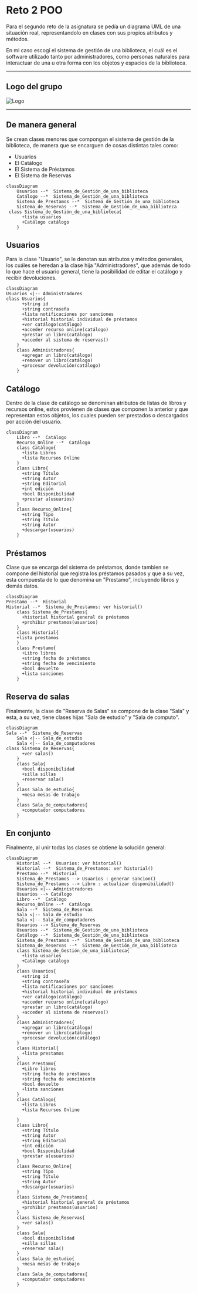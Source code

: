 # Reto 2 POO
Para el segundo reto de la asignatura se pedía un diagrama UML de una situación real, representandolo en clases con sus propios atributos y métodos.

En mi caso escogí el sistema de gestión de una biblioteca, el cuál es el software utilizado tanto por administradores, como personas naturales para interactuar de una u otra forma con los objetos y espacios de la biblioteca.
***
## Logo del grupo
![Logo](https://github.com/NotName-K/POO-R2/blob/main/Screenshot%202025-09-23%20110719.png?raw=true)

***
## De manera general

Se crean clases menores que compongan el sistema de gestión de la biblioteca, de manera que se encarguen de cosas distintas tales como:

- Usuarios
- El Catálogo
- El Sistema de Préstamos
- El Sistema de Reservas

```mermaid
classDiagram
    Usuarios --*  Sistema_de_Gestión_de_una_biblioteca
    Catálogo --*  Sistema_de_Gestión_de_una_biblioteca
    Sistema_de_Prestamos --*  Sistema_de_Gestión_de_una_biblioteca
    Sistema_de_Reservas --*  Sistema_de_Gestión_de_una_biblioteca
 class Sistema_de_Gestión_de_una_biblioteca{
      +lista usuarios
      +Catálogo catálogo
    }
```

## Usuarios
Para la clase "Usuario", se le denotan sus atributos y métodos generales, los cuáles se heredan a la clase hija "Administradores", que además de todo lo que hace el usuario general, tiene la posibilidad de editar el catálogo y recibir devoluciones.


```mermaid
classDiagram
Usuarios <|-- Administradores
class Usuarios{
      +string id
      +string contraseña
      +lista notificaciones por sanciones
      +historial historial individual de préstamos
      +ver catálogo(catálogo)
      +acceder recurso online(catálogo)
      +prestar un libro(catálogo)
      +acceder al sistema de reservas()
    }
    class Administradores{
      +agregar un libro(catálogo)
      +remover un libro(catálogo)
      +procesar devolución(catálogo)
    }
```

## Catálogo

Dentro de la clase de catálogo se denominan atributos de listas de libros y recursos online, estos provienen de clases que componen la anterior y que representan estos objetos, los cuales pueden ser prestados o descargados por acción del usuario.
```mermaid
classDiagram
    Libro --*  Catálogo
    Recurso_Online --*  Catálogo
    class Catálogo{
      +lista Libros
      +lista Recursos Online
    }
    class Libro{
      +string Título
      +string Autor
      +string Editorial
      +int edición
      +bool Disponibilidad
      +prestar a(usuarios)
    }
    class Recurso_Online{
      +string Tipo
      +string Título
      +string Autor
      +descargar(usuarios)
    }
```
## Préstamos

Clase que se encarga del sistema de préstamos, donde tambien se compone del historial que registra los préstamos pasados y que a su vez, esta compuesta de lo que denomina un "Prestamo", incluyendo libros y demás datos.
```mermaid
classDiagram
Prestamo --*  Historial
Historial --*  Sistema_de_Prestamos: ver historial()
    class Sistema_de_Prestamos{
      +historial historial general de préstamos
      +prohibir prestamos(usuarios)
    }
    class Historial{
    +lista prestamos
    }
    class Prestamo{
      +Libro libros
      +string fecha de préstamos
      +string fecha de vencimiento
      +bool devuelto
      +lista sanciones
    }
```

## Reserva de salas

Finalmente, la clase de "Reserva de Salas" se compone de la clase "Sala" y esta, a su vez, tiene clases hijas "Sala de estudio" y "Sala de computo".

```mermaid
classDiagram
Sala --*  Sistema_de_Reservas
    Sala <|-- Sala_de_estudio
    Sala <|-- Sala_de_computadores
class Sistema_de_Reservas{
      +ver salas()
    }
    class Sala{
      +bool disponibilidad
      +silla sillas
      +reservar sala()
    }
    class Sala_de_estudio{
      +mesa mesas de trabajo
    }
    class Sala_de_computadores{
      +computador computadores
    }
```

## En conjunto
Finalmente, al unir todas las clases se obtiene la solución general:
```mermaid
classDiagram
    Historial --*  Usuarios: ver historial()
    Historial --*  Sistema_de_Prestamos: ver historial()
    Prestamo --*  Historial
    Sistema_de_Prestamos --> Usuarios : generar sancion()
    Sistema_de_Prestamos --> Libro : actualizar disponibilidad()
    Usuarios <|-- Administradores
    Usuarios --> Catálogo
    Libro --*  Catálogo
    Recurso_Online --*  Catálogo
    Sala --*  Sistema_de_Reservas
    Sala <|-- Sala_de_estudio
    Sala <|-- Sala_de_computadores
    Usuarios --> Sistema_de_Reservas
    Usuarios --*  Sistema_de_Gestión_de_una_biblioteca
    Catálogo --*  Sistema_de_Gestión_de_una_biblioteca
    Sistema_de_Prestamos --*  Sistema_de_Gestión_de_una_biblioteca
    Sistema_de_Reservas --*  Sistema_de_Gestión_de_una_biblioteca
    class Sistema_de_Gestión_de_una_biblioteca{
      +lista usuarios
      +Catálogo catálogo
    }
    class Usuarios{
      +string id
      +string contraseña
      +lista notificaciones por sanciones
      +historial historial individual de préstamos
      +ver catálogo(catálogo)
      +acceder recurso online(catálogo)
      +prestar un libro(catálogo)
      +acceder al sistema de reservas()
    }
    class Administradores{
      +agregar un libro(catálogo)
      +remover un libro(catálogo)
      +procesar devolución(catálogo)
    }
    class Historial{
      +lista prestamos
    }
    class Prestamo{
      +Libro libros
      +string fecha de préstamos
      +string fecha de vencimiento
      +bool devuelto
      +lista sanciones
    }
    class Catálogo{
      +lista Libros
      +lista Recursos Online
    
    }
    class Libro{
      +string Título
      +string Autor
      +string Editorial
      +int edición
      +bool Disponibilidad
      +prestar a(usuarios)
    }
    class Recurso_Online{
      +string Tipo
      +string Título
      +string Autor
      +descargar(usuarios)
    }
    class Sistema_de_Prestamos{
      +historial historial general de préstamos
      +prohibir prestamos(usuarios)
    }
    class Sistema_de_Reservas{
      +ver salas()
    }
    class Sala{
      +bool disponibilidad
      +silla sillas
      +reservar sala()
    }
    class Sala_de_estudio{
      +mesa mesas de trabajo
    }
    class Sala_de_computadores{
      +computador computadores
    }
```
